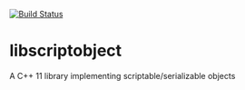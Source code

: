 [![Build Status](https://travis-ci.org/RipcordSoftware/libscriptobject.svg?branch=master)](https://travis-ci.org/RipcordSoftware/libscriptobject)

# libscriptobject
A C++ 11 library implementing scriptable/serializable objects
